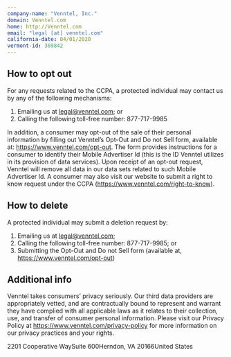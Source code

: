 ```yaml
---
company-name: "Venntel, Inc."
domain: Venntel.com
home: http://Venntel.com
email: "legal [at] venntel.com"
california-date: 04/01/2020
vermont-id: 369842
---
```

## How to opt out


For any requests related to the CCPA, a protected individual may contact us by any of the following mechanisms:

1) Emailing us at legal@venntel.com; or
2) Calling the following toll-free number: 877-717-9985
 
In addition, a consumer may opt-out of the sale of their personal information by filling out Venntel’s Opt-Out and Do not Sell form, available at: https://www.venntel.com/opt-out. The form provides instructions for a consumer to identify their Mobile Advertiser Id (this is the ID Venntel utilizes in its provision of data services). Upon receipt of an opt-out request, Venntel will remove all data in our data sets related to such Mobile Advertiser Id.
A consumer may also visit our website to submit a right to know request under the CCPA (https://www.venntel.com/right-to-know).

## How to delete


A protected individual may submit a deletion request by:

1) Emailing us at legal@venntel.com;
2) Calling the following toll-free number: 877-717-9985; or
3) Submitting the Opt-Out and Do not Sell form (available at, https://www.venntel.com/opt-out)

## Additional info


Venntel takes consumers’ privacy seriously. Our third data providers are appropriately vetted, and are contractually bound to represent and warrant they have complied with all applicable laws as it relates to their collection, use, and transfer of consumer personal information. Please visit our Privacy Policy at https://www.venntel.com/privacy-policy for more information on our privacy practices and your rights.

2201 Cooperative WaySuite 600Herndon, VA 20166United States














